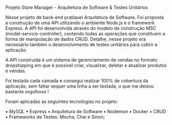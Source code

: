 Projeto Store Manager - Arquitetura de Software & Testes Unitários

Nesse projeto de back-end pratiquei Arquitetura de Software. Foi proposta a construção de uma API utilizando o ambiente Node.js e o framework Express.
A API foi desenvolvida através do modelo de construção MSC (model-service-controller), contendo todas as operações que constituem a forma de manipulação de dados CRUD. Detalhe, nesse projeto era necessário também o desenvolvimento de testes unitários para cobrir a aplicação.

A API construída é um sistema de gerenciamento de vendas no formato dropshipping em que é possível criar, visualizar, deletar e atualizar produtos e vendas.

Foi testada cada camada e consegui realizar 100% de cobertura da aplicação, sem faltar sequer uma linha a ser testada, o que me deixou bastante orgulhoso !

Foram aplicadas as seguintes tecnologias no projeto:

▪ MySQL
▪ Express
▪ Arquitetura de Software
▪ Nodemon
▪ Docker
▪ CRUD
▪ Frameworks de Testes: Mocha, Chai e Sinon;
